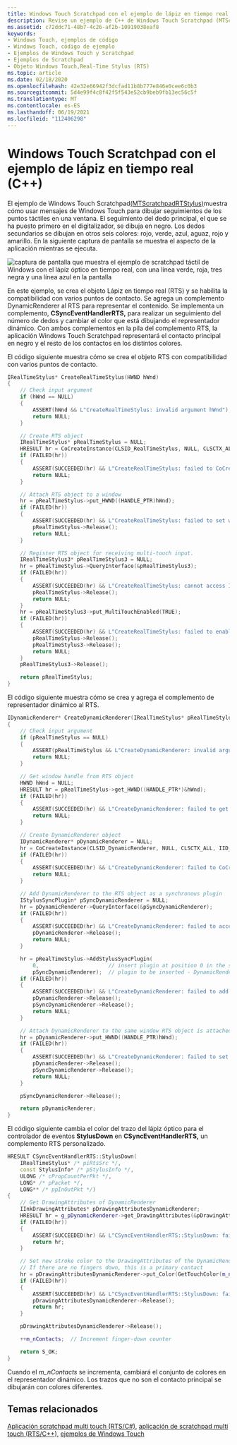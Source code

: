 ```yaml
---
title: Windows Touch Scratchpad con el ejemplo de lápiz en tiempo real (C++)
description: Revise un ejemplo de C++ de Windows Touch Scratchpad (MTScratchpadRTStylus), que muestra cómo usar mensajes de Windows Touch para dibujar seguimientos de los puntos táctiles en una ventana.
ms.assetid: c72ddc71-48b7-4c26-af2b-10919038eaf8
keywords:
- Windows Touch, ejemplos de código
- Windows Touch, código de ejemplo
- Ejemplos de Windows Touch y Scratchpad
- Ejemplos de Scratchpad
- Objeto Windows Touch,Real-Time Stylus (RTS)
ms.topic: article
ms.date: 02/18/2020
ms.openlocfilehash: 42e32e66942f3dcfad11b8b777e846e0cee6c0b3
ms.sourcegitcommit: 5d4e99f4c8f42f5f543e52cb9beb9fb13ec56c5f
ms.translationtype: MT
ms.contentlocale: es-ES
ms.lasthandoff: 06/19/2021
ms.locfileid: "112406298"
---
```

# <a name="windows-touch-scratchpad-using-the-real-time-stylus-sample-c"></a>Windows Touch Scratchpad con el ejemplo de lápiz en tiempo real (C++)

El ejemplo de Windows Touch Scratchpad[(MTScratchpadRTStylus)](https://github.com/microsoft/Windows-classic-samples/tree/master/Samples/Win7Samples/Touch/MTScratchpadRTStylus/cpp)muestra cómo usar mensajes de Windows Touch para dibujar seguimientos de los puntos táctiles en una ventana. El seguimiento del dedo principal, el que se ha puesto primero en el digitalizador, se dibuja en negro. Los dedos secundarios se dibujan en otros seis colores: rojo, verde, azul, aguaz, rojo y amarillo. En la siguiente captura de pantalla se muestra el aspecto de la aplicación mientras se ejecuta.

![captura de pantalla que muestra el ejemplo de scratchpad táctil de Windows con el lápiz óptico en tiempo real, con una línea verde, roja, tres negra y una línea azul en la pantalla](images/mtscratchpadrtstylus.png)

En este ejemplo, se crea el objeto Lápiz en tiempo real (RTS) y se habilita la compatibilidad con varios puntos de contacto. Se agrega un complemento DynamicRenderer al RTS para representar el contenido. Se implementa un complemento, **CSyncEventHandlerRTS,** para realizar un seguimiento del número de dedos y cambiar el color que está dibujando el representador dinámico. Con ambos complementos en la pila del complemento RTS, la aplicación Windows Touch Scratchpad representará el contacto principal en negro y el resto de los contactos en los distintos colores.

El código siguiente muestra cómo se crea el objeto RTS con compatibilidad con varios puntos de contacto.

```C++
IRealTimeStylus* CreateRealTimeStylus(HWND hWnd)
{
    // Check input argument
    if (hWnd == NULL)
    {
        ASSERT(hWnd && L"CreateRealTimeStylus: invalid argument hWnd");
        return NULL;
    }

    // Create RTS object
    IRealTimeStylus* pRealTimeStylus = NULL;
    HRESULT hr = CoCreateInstance(CLSID_RealTimeStylus, NULL, CLSCTX_ALL, IID_PPV_ARGS(&pRealTimeStylus));
    if (FAILED(hr))
    {
        ASSERT(SUCCEEDED(hr) && L"CreateRealTimeStylus: failed to CoCreateInstance of RealTimeStylus");
        return NULL;
    }

    // Attach RTS object to a window
    hr = pRealTimeStylus->put_HWND((HANDLE_PTR)hWnd);
    if (FAILED(hr))
    {
        ASSERT(SUCCEEDED(hr) && L"CreateRealTimeStylus: failed to set window handle");
        pRealTimeStylus->Release();
        return NULL;
    }

    // Register RTS object for receiving multi-touch input.
    IRealTimeStylus3* pRealTimeStylus3 = NULL;
    hr = pRealTimeStylus->QueryInterface(&pRealTimeStylus3);
    if (FAILED(hr))
    {
        ASSERT(SUCCEEDED(hr) && L"CreateRealTimeStylus: cannot access IRealTimeStylus3");
        pRealTimeStylus->Release();
        return NULL;
    }
    hr = pRealTimeStylus3->put_MultiTouchEnabled(TRUE);
    if (FAILED(hr))
    {
        ASSERT(SUCCEEDED(hr) && L"CreateRealTimeStylus: failed to enable multi-touch");
        pRealTimeStylus->Release();
        pRealTimeStylus3->Release();
        return NULL;
    }
    pRealTimeStylus3->Release();

    return pRealTimeStylus;
}
```

El código siguiente muestra cómo se crea y agrega el complemento de representador dinámico al RTS.

```C++
IDynamicRenderer* CreateDynamicRenderer(IRealTimeStylus* pRealTimeStylus)
{
    // Check input argument
    if (pRealTimeStylus == NULL)
    {
        ASSERT(pRealTimeStylus && L"CreateDynamicRenderer: invalid argument RealTimeStylus");
        return NULL;
    }

    // Get window handle from RTS object
    HWND hWnd = NULL;
    HRESULT hr = pRealTimeStylus->get_HWND((HANDLE_PTR*)&hWnd);
    if (FAILED(hr))
    {
        ASSERT(SUCCEEDED(hr) && L"CreateDynamicRenderer: failed to get window handle");
        return NULL;
    }

    // Create DynamicRenderer object
    IDynamicRenderer* pDynamicRenderer = NULL;
    hr = CoCreateInstance(CLSID_DynamicRenderer, NULL, CLSCTX_ALL, IID_PPV_ARGS(&pDynamicRenderer));
    if (FAILED(hr))
    {
        ASSERT(SUCCEEDED(hr) && L"CreateDynamicRenderer: failed to CoCreateInstance of DynamicRenderer");
        return NULL;
    }

    // Add DynamicRenderer to the RTS object as a synchronous plugin
    IStylusSyncPlugin* pSyncDynamicRenderer = NULL;
    hr = pDynamicRenderer->QueryInterface(&pSyncDynamicRenderer);
    if (FAILED(hr))
    {
        ASSERT(SUCCEEDED(hr) && L"CreateDynamicRenderer: failed to access IStylusSyncPlugin of DynamicRenderer");
        pDynamicRenderer->Release();
        return NULL;
    }

    hr = pRealTimeStylus->AddStylusSyncPlugin(
        0,                      // insert plugin at position 0 in the sync plugin list
        pSyncDynamicRenderer);  // plugin to be inserted - DynamicRenderer
    if (FAILED(hr))
    {
        ASSERT(SUCCEEDED(hr) && L"CreateDynamicRenderer: failed to add DynamicRenderer to the RealTimeStylus plugins");
        pDynamicRenderer->Release();
        pSyncDynamicRenderer->Release();
        return NULL;
    }

    // Attach DynamicRenderer to the same window RTS object is attached to
    hr = pDynamicRenderer->put_HWND((HANDLE_PTR)hWnd);
    if (FAILED(hr))
    {
        ASSERT(SUCCEEDED(hr) && L"CreateDynamicRenderer: failed to set window handle");
        pDynamicRenderer->Release();
        pSyncDynamicRenderer->Release();
        return NULL;
    }

    pSyncDynamicRenderer->Release();

    return pDynamicRenderer;
}
```

El código siguiente cambia el color del trazo del lápiz óptico para el controlador de eventos **StylusDown** en **CSyncEventHandlerRTS,** un complemento RTS personalizado.

```C++
HRESULT CSyncEventHandlerRTS::StylusDown(
    IRealTimeStylus* /* piRtsSrc */,
    const StylusInfo* /* pStylusInfo */,
    ULONG /* cPropCountPerPkt */,
    LONG* /* pPacket */,
    LONG** /* ppInOutPkt */)
{
    // Get DrawingAttributes of DynamicRenderer
    IInkDrawingAttributes* pDrawingAttributesDynamicRenderer;
    HRESULT hr = g_pDynamicRenderer->get_DrawingAttributes(&pDrawingAttributesDynamicRenderer);
    if (FAILED(hr))
    {
        ASSERT(SUCCEEDED(hr) && L"CSyncEventHandlerRTS::StylusDown: failed to get RTS's drawing attributes");
        return hr;
    }

    // Set new stroke color to the DrawingAttributes of the DynamicRenderer
    // If there are no fingers down, this is a primary contact
    hr = pDrawingAttributesDynamicRenderer->put_Color(GetTouchColor(m_nContacts == 0));
    if (FAILED(hr))
    {
        ASSERT(SUCCEEDED(hr) && L"CSyncEventHandlerRTS::StylusDown: failed to set color");
        pDrawingAttributesDynamicRenderer->Release();
        return hr;
    }

    pDrawingAttributesDynamicRenderer->Release();

    ++m_nContacts;  // Increment finger-down counter

    return S_OK;
}
```

Cuando el *m_nContacts* se incrementa, cambiará el conjunto de colores en el representador dinámico. Los trazos que no son el contacto principal se dibujarán con colores diferentes.

## <a name="related-topics"></a>Temas relacionados

[Aplicación scratchpad multi touch (RTS/C#),](https://github.com/microsoft/Windows-classic-samples/tree/master/Samples/Win7Samples/Touch/MTScratchpadRTStylus/CS) [aplicación de scratchpad multi touch (RTS/C++),](https://github.com/microsoft/Windows-classic-samples/tree/master/Samples/Win7Samples/Touch/MTScratchpadRTStylus/cpp) [ejemplos de Windows Touch](windows-touch-samples.md)
